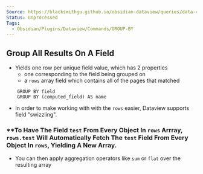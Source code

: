 ```yaml
---
Source: https://blacksmithgu.github.io/obsidian-dataview/queries/data-commands/#group-by
Status: Unprocessed
Tags:
  - Obsidian/Plugins/Dataview/Commands/GROUP-BY
---
```


## **Group All Results On A Field**

- Yields one row per unique field value, which has 2 properties
	- one corresponding to the field being grouped on
	- a `rows` array field which contains all of the pages that matched

```
	GROUP BY field
	GROUP BY (computed_field) AS name
```

- In order to make working with with the `rows` easier, Dataview supports field "swizzling".

### **To Have The Field  `test` From Every Object In `rows` Arrray, `rows.test` Will Automatically Fetch The `test` Field From Every Object In `rows`, Yielding A New Array.

- You can then apply aggregation operators like `sum` or `flat` over the resulting array
